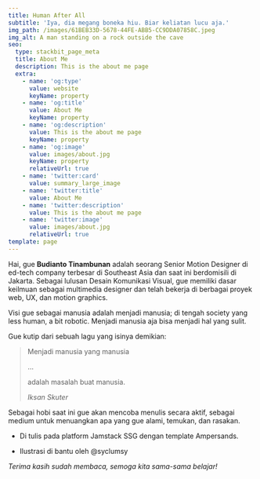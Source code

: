 ```yaml
---
title: Human After All
subtitle: 'Iya, dia megang boneka hiu. Biar keliatan lucu aja.'
img_path: /images/61BEB33D-5678-44FE-ABB5-CC9DDA07858C.jpeg
img_alt: A man standing on a rock outside the cave
seo:
  type: stackbit_page_meta
  title: About Me
  description: This is the about me page
  extra:
    - name: 'og:type'
      value: website
      keyName: property
    - name: 'og:title'
      value: About Me
      keyName: property
    - name: 'og:description'
      value: This is the about me page
      keyName: property
    - name: 'og:image'
      value: images/about.jpg
      keyName: property
      relativeUrl: true
    - name: 'twitter:card'
      value: summary_large_image
    - name: 'twitter:title'
      value: About Me
    - name: 'twitter:description'
      value: This is the about me page
    - name: 'twitter:image'
      value: images/about.jpg
      relativeUrl: true
template: page
---
```

Hai, gue **Budianto Tinambunan** adalah seorang Senior Motion Designer di ed-tech company terbesar di Southeast Asia dan saat ini berdomisili di Jakarta. Sebagai lulusan Desain Komunikasi Visual, gue memiliki dasar keilmuan sebagai multimedia designer dan telah bekerja di berbagai proyek web, UX, dan motion graphics.

Visi gue sebagai manusia adalah menjadi manusia; di tengah society yang less human, a bit robotic. Menjadi manusia aja bisa menjadi hal yang sulit.

Gue kutip dari sebuah lagu yang isinya demikian:

> Menjadi manusia yang manusia
>
> …
>
> adalah masalah buat manusia.
>
> <cite>Iksan Skuter</cite>

Sebagai hobi saat ini gue akan mencoba menulis secara aktif, sebagai medium untuk menuangkan apa yang gue alami, temukan, dan rasakan.

*   Di tulis pada platform Jamstack SSG dengan template Ampersands.

*   Ilustrasi di bantu oleh @syclumsy

*Terima kasih sudah membaca, semoga kita sama-sama belajar!*

